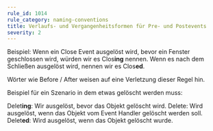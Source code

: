 ```yaml
---
rule_id: 1014
rule_category: naming-conventions
title: Verlaufs- und Vergangenheitsformen für Pre- und Postevents
severity: 2
---
```

Beispiel:
Wenn ein Close Event ausgelöst wird, bevor ein Fenster geschlossen wird, würden wir es Clos**ing** nennen.
Wenn es nach dem Schließen ausgelöst wird, nennen wir es Clos**ed**.

Wörter wie Before / After weisen auf eine Verletzung dieser Regel hin.

Beispiel für ein Szenario in dem etwas gelöscht werden muss:

Delet**ing**: Wir ausgelöst, bevor das Objekt gelöscht wird.
Delete: Wird ausgelöst, wenn das Objekt vom Event Handler gelöscht werden soll.
Delet**ed**: Wird ausgelöst, wenn das Objekt gelöscht wurde.